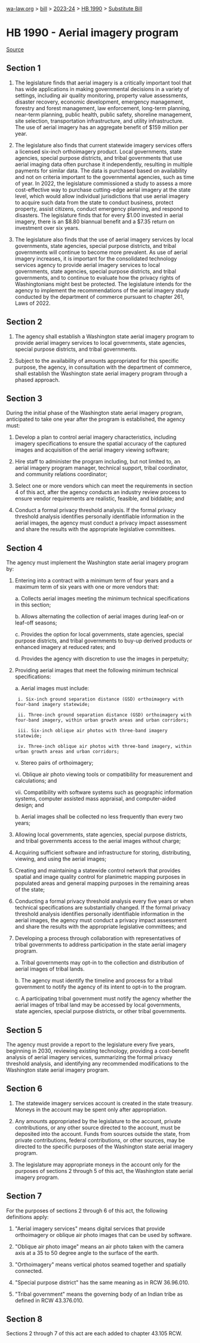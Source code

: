 [wa-law.org](/) > [bill](/bill/) > [2023-24](/bill/2023-24/) > [HB 1990](/bill/2023-24/hb/1990/) > [Substitute Bill](/bill/2023-24/hb/1990/S/)

# HB 1990 - Aerial imagery program

[Source](http://lawfilesext.leg.wa.gov/biennium/2023-24/Pdf/Bills/House%20Bills/1990-S.pdf)

## Section 1
1. The legislature finds that aerial imagery is a critically important tool that has wide applications in making governmental decisions in a variety of settings, including air quality monitoring, property value assessments, disaster recovery, economic development, emergency management, forestry and forest management, law enforcement, long-term planning, near-term planning, public health, public safety, shoreline management, site selection, transportation infrastructure, and utility infrastructure. The use of aerial imagery has an aggregate benefit of $159 million per year.

2. The legislature also finds that current statewide imagery services offers a licensed six-inch orthoimagery product. Local governments, state agencies, special purpose districts, and tribal governments that use aerial imaging data often purchase it independently, resulting in multiple payments for similar data. The data is purchased based on availability and not on criteria important to the governmental agencies, such as time of year. In 2022, the legislature commissioned a study to assess a more cost-effective way to purchase cutting-edge aerial imagery at the state level, which would allow individual jurisdictions that use aerial imagery to acquire such data from the state to conduct business, protect property, assist citizens, conduct emergency planning, and respond to disasters. The legislature finds that for every $1.00 invested in aerial imagery, there is an $8.80 biannual benefit and a $7.35 return on investment over six years.

3. The legislature also finds that the use of aerial imagery services by local governments, state agencies, special purpose districts, and tribal governments will continue to become more prevalent. As use of aerial imagery increases, it is important for the consolidated technology services agency to provide aerial imagery services to local governments, state agencies, special purpose districts, and tribal governments, and to continue to evaluate how the privacy rights of Washingtonians might best be protected. The legislature intends for the agency to implement the recommendations of the aerial imagery study conducted by the department of commerce pursuant to chapter 261, Laws of 2022.

## Section 2
1. The agency shall establish a Washington state aerial imagery program to provide aerial imagery services to local governments, state agencies, special purpose districts, and tribal governments.

2. Subject to the availability of amounts appropriated for this specific purpose, the agency, in consultation with the department of commerce, shall establish the Washington state aerial imagery program through a phased approach.

## Section 3
During the initial phase of the Washington state aerial imagery program, anticipated to take one year after the program is established, the agency must:

1. Develop a plan to control aerial imagery characteristics, including imagery specifications to ensure the spatial accuracy of the captured images and acquisition of the aerial imagery viewing software;

2. Hire staff to administer the program including, but not limited to, an aerial imagery program manager, technical support, tribal coordinator, and community relations coordinator;

3. Select one or more vendors which can meet the requirements in section 4 of this act, after the agency conducts an industry review process to ensure vendor requirements are realistic, feasible, and biddable; and

4. Conduct a formal privacy threshold analysis. If the formal privacy threshold analysis identifies personally identifiable information in the aerial images, the agency must conduct a privacy impact assessment and share the results with the appropriate legislative committees.

## Section 4
The agency must implement the Washington state aerial imagery program by:

1. Entering into a contract with a minimum term of four years and a maximum term of six years with one or more vendors that:

    a. Collects aerial images meeting the minimum technical specifications in this section;

    b. Allows alternating the collection of aerial images during leaf-on or leaf-off seasons;

    c. Provides the option for local governments, state agencies, special purpose districts, and tribal governments to buy-up derived products or enhanced imagery at reduced rates; and

    d. Provides the agency with discretion to use the images in perpetuity;

2. Providing aerial images that meet the following minimum technical specifications:

    a. Aerial images must include:

        i. Six-inch ground separation distance (GSD) orthoimagery with four-band imagery statewide;

        ii. Three-inch ground separation distance (GSD) orthoimagery with four-band imagery, within urban growth areas and urban corridors;

        iii. Six-inch oblique air photos with three-band imagery statewide;

        iv. Three-inch oblique air photos with three-band imagery, within urban growth areas and urban corridors;

    v. Stereo pairs of orthoimagery;

    vi. Oblique air photo viewing tools or compatibility for measurement and calculations; and

    vii. Compatibility with software systems such as geographic information systems, computer assisted mass appraisal, and computer-aided design; and

    b. Aerial images shall be collected no less frequently than every two years;

3. Allowing local governments, state agencies, special purpose districts, and tribal governments access to the aerial images without charge;

4. Acquiring sufficient software and infrastructure for storing, distributing, viewing, and using the aerial images;

5. Creating and maintaining a statewide control network that provides spatial and image quality control for planimetric mapping purposes in populated areas and general mapping purposes in the remaining areas of the state;

6. Conducting a formal privacy threshold analysis every five years or when technical specifications are substantially changed. If the formal privacy threshold analysis identifies personally identifiable information in the aerial images, the agency must conduct a privacy impact assessment and share the results with the appropriate legislative committees; and

7. Developing a process through collaboration with representatives of tribal governments to address participation in the state aerial imagery program.

    a. Tribal governments may opt-in to the collection and distribution of aerial images of tribal lands.

    b. The agency must identify the timeline and process for a tribal government to notify the agency of its intent to opt-in to the program.

    c. A participating tribal government must notify the agency whether the aerial images of tribal land may be accessed by local governments, state agencies, special purpose districts, or other tribal governments.

## Section 5
The agency must provide a report to the legislature every five years, beginning in 2030, reviewing existing technology, providing a cost-benefit analysis of aerial imagery services, summarizing the formal privacy threshold analysis, and identifying any recommended modifications to the Washington state aerial imagery program.

## Section 6
1. The statewide imagery services account is created in the state treasury. Moneys in the account may be spent only after appropriation.

2. Any amounts appropriated by the legislature to the account, private contributions, or any other source directed to the account, must be deposited into the account. Funds from sources outside the state, from private contributions, federal contributions, or other sources, may be directed to the specific purposes of the Washington state aerial imagery program.

3. The legislature may appropriate moneys in the account only for the purposes of sections 2 through 5 of this act, the Washington state aerial imagery program.

## Section 7
For the purposes of sections 2 through 6 of this act, the following definitions apply:

1. "Aerial imagery services" means digital services that provide orthoimagery or oblique air photo images that can be used by software.

2. "Oblique air photo image" means an air photo taken with the camera axis at a 35 to 50 degree angle to the surface of the earth.

3. "Orthoimagery" means vertical photos seamed together and spatially connected.

4. "Special purpose district" has the same meaning as in RCW 36.96.010.

5. "Tribal government" means the governing body of an Indian tribe as defined in RCW 43.376.010.

## Section 8
Sections 2 through 7 of this act are each added to chapter 43.105 RCW.
